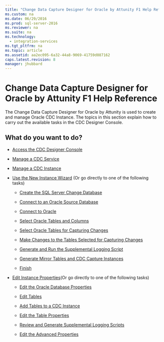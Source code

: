 ```yaml
---
title: "Change Data Capture Designer for Oracle by Attunity F1 Help Reference"
ms.custom: na
ms.date: 06/29/2016
ms.prod: sql-server-2016
ms.reviewer: na
ms.suite: na
ms.technology: 
  - integration-services
ms.tgt_pltfrm: na
ms.topic: article
ms.assetid: aa2ec095-6a32-44a8-9069-41759d087162
caps.latest.revision: 8
manager: jhubbard
---
```

# Change Data Capture Designer for Oracle by Attunity F1 Help Reference
The Change Data Capture Designer for Oracle by Attunity is used to create and manage Oracle CDC Instance. The topics in this section explain how to carry out the available tasks in the CDC Designer Console.  
  
## What do you want to do?  
  
-   [Access the CDC Designer Console](../../Topics/TopicNameNotContainA/Access-the-CDC-Designer-Console.md)  
  
-   [Manage a CDC Service](../../Topics/TopicNameContainA/Manage-a-CDC-Service.md)  
  
-   [Manage a CDC Instance](../../Topics/TopicNameContainA/Manage-a-CDC-Instance.md)  
  
-   [Use the New Instance Wizard](../../Topics/TopicNameNotContainA/Use-the-New-Instance-Wizard.md) (Or go directly to one of the following tasks)  
  
    -   [Create the SQL Server Change Database](../../Topics/TopicNameNotContainA/Create-the-SQL-Server-Change-Database.md)  
  
    -   [Connect to an Oracle Source Database](../../Topics/TopicNameNotContainA/Connect-to-an-Oracle-Source-Database.md)  
  
    -   [Connect to Oracle](../../Topics/TopicNameNotContainA/Connect-to-Oracle.md)  
  
    -   [Select Oracle Tables and Columns](../../Topics/TopicNameNotContainA/Select-Oracle-Tables-and-Columns.md)  
  
    -   [Select Oracle Tables for Capturing Changes](../../Topics/TopicNameNotContainA/Select-Oracle-Tables-for-Capturing-Changes.md)  
  
    -   [Make Changes to the Tables Selected for Capturing Changes](../../Topics/TopicNameNotContainA/Make-Changes-to-the-Tables-Selected-for-Capturing-Changes.md)  
  
    -   [Generate and Run the Supplemental Logging Script](../../Topics/TopicNameNotContainA/Generate-and-Run-the-Supplemental-Logging-Script.md)  
  
    -   [Generate Mirror Tables and CDC Capture Instances](../../Topics/TopicNameNotContainA/Generate-Mirror-Tables-and-CDC-Capture-Instances.md)  
  
    -   [Finish](../../Topics/TopicNameNotContainA/Finish.md)  
  
-   [Edit Instance Properties](../../Topics/TopicNameNotContainA/Edit-Instance-Properties.md)(Or go directly to one of the following tasks)  
  
    -   [Edit the Oracle Database Properties](../../Topics/TopicNameNotContainA/Edit-the-Oracle-Database-Properties.md)  
  
    -   [Edit Tables](../../Topics/TopicNameNotContainA/Edit-Tables.md)  
  
    -   [Add Tables to a CDC Instance](../../Topics/TopicNameContainA/Add-Tables-to-a-CDC-Instance.md)  
  
    -   [Edit the Table Properties](../../Topics/TopicNameNotContainA/Edit-the-Table-Properties.md)  
  
    -   [Review and Generate Supplemental Logging Scripts](../../Topics/TopicNameNotContainA/Review-and-Generate-Supplemental-Logging-Scripts.md)  
  
    -   [Edit the Advanced Properties](../../Topics/TopicNameNotContainA/Edit-the-Advanced-Properties.md)